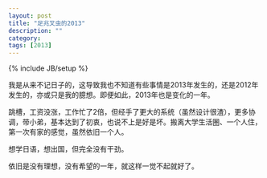 ```yaml
---
layout: post
title: "足兆叉虫的2013"
description: ""
category: 
tags: [2013]
---
```

{% include JB/setup %}

我是从来不记日子的，这导致我也不知道有些事情是2013年发生的，还是2012年发生的，亦或只是我的臆想。即便如此，2013年也是变化的一年。

跳槽，工资没涨，工作忙了2倍，但经手了更大的系统（虽然设计很渣），更多协调，带小弟，基本达到了初衷，也说不上是好是坏。搬离大学生活圈、一个人住，第一次有家的感觉，虽然依旧一个人。

想学日语，想出国，但完全没有干劲。

依旧是没有理想，没有希望的一年，就这样一觉不起就好了。